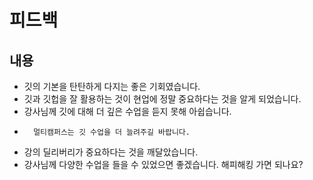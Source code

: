 # 피드백

## 내용
- 깃의 기본을 탄탄하게 다지는 좋은 기회였습니다.
- 깃과 깃헙을 잘 활용하는 것이 현업에 정말 중요하다는 것을 알게 되었습니다.
-   강사님께 깃에 대해 더 깊은 수업을 듣지 못해 아쉽습니다.
-       멀티캠퍼스는 깃 수업을 더 늘려주길 바랍니다.
- 강의 딜리버리가 중요하다는 것을 깨달았습니다.
-   강사님께 다양한 수업을 들을 수 있었으면 좋겠습니다. 해피해킹 가면 되나요?